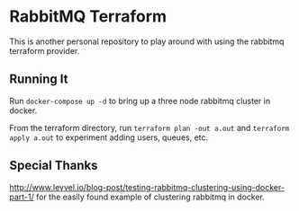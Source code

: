 # RabbitMQ Terraform
This is another personal repository to play around with using the rabbitmq terraform provider.

## Running It
Run `docker-compose up -d` to bring up a three node rabbitmq cluster in docker.

From the terraform directory, run `terraform plan -out a.out` and `terraform apply a.out` to experiment adding users, queues, etc.

## Special Thanks
http://www.levvel.io/blog-post/testing-rabbitmq-clustering-using-docker-part-1/ for the easily found example of clustering rabbitmq in docker.
